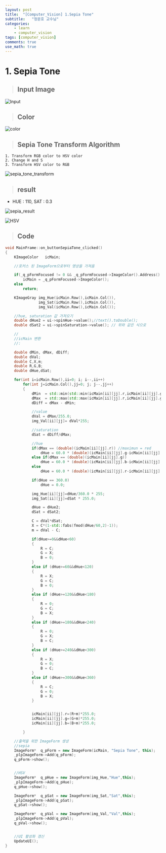 ```yaml
---
layout: post
title:  "[Computer_Vision] 1.Sepia Tone"
subtitle:   "정문호 교수님"
categories: 
    - learn
    - computer_vision
tags: [computer_vision]
comments: true
use_math: true
---
```


# 1. Sepia Tone
> ## Input Image

![Input](https://user-images.githubusercontent.com/69707792/124537808-8fbc4980-de55-11eb-973b-399ba9cc4756.JPG)

> ## Color

![color](https://user-images.githubusercontent.com/69707792/124476010-5516ca80-dddd-11eb-9f32-4b8cdaebb01e.jpg)

    
> ## Sepia Tone Transform Algorithm
    1. Transform RGB color to HSV color
    2. Change H and S
    3. Transform HSV color to RGB
    
![sepia_tone_transform](https://user-images.githubusercontent.com/69707792/124476023-58aa5180-dddd-11eb-8aab-7393c9e31312.jpg)



> ## result
- HUE : 110, SAT : 0.3

![sepia_result](https://user-images.githubusercontent.com/69707792/124475758-0b2de480-dddd-11eb-9f2a-d7b97a6934f7.jpg)

![HSV](https://user-images.githubusercontent.com/69707792/124475765-0e28d500-dddd-11eb-95d3-4af6301866d3.jpg)



> ## Code
```C++
void MainFrame::on_buttonSepiaTone_clicked()
{
    KImageColor   icMain;

    //포커스 된 ImageForm으로부터 영상을 가져옴

    if(_q_pFormFocused != 0 && _q_pFormFocused->ImageColor().Address() &&  _q_pFormFocused->ID() == "OPEN")
        icMain = _q_pFormFocused->ImageColor();
    else
        return;

    KImageGray img_Hue(icMain.Row(),icMain.Col()),
               img_Sat(icMain.Row(),icMain.Col()),
               img_Val(icMain.Row(),icMain.Col());

    //hue, saturation 값 가져오기
    double dHue2 = ui->spinHue->value();//text().toDouble();
    double dSat2 = ui->spinSaturation->value(); // 위와 같은 식으로

    //
    //icMain 변환
    //:

    double dMin, dMax, dDiff;
    double dVal;
    double C,X,m;
    double R,G,B;
    double dHue,dSat;

    for(int i=icMain.Row(),ii=0; i; i--,ii++)
        for(int j=icMain.Col(),jj=0; j; j--,jj++)
        {
            dMin  = std::min(std::min(icMain[ii][jj].r,icMain[ii][jj].g),icMain[ii][jj].b);
            dMax  = std::max(std::max(icMain[ii][jj].r,icMain[ii][jj].g),icMain[ii][jj].b);
            dDiff = dMax - dMin;

            //value
            dVal = dMax/255.0;
            img_Val[ii][jj]= dVal*255;

            //saturation
            dSat = dDiff/dMax;

            //hue
            if(dMax == (double)(icMain[ii][jj].r)) //maximun = red
                dHue = 60.0 * (double)(icMain[ii][jj].g-icMain[ii][jj].b)/dDiff;
            else if(dMax == (double)(icMain[ii][jj].g))
                dHue = 60.0 * (double)(icMain[ii][jj].b-icMain[ii][jj].r)/dDiff + 120.0;
            else
                dHue = 60.0 * (double)(icMain[ii][jj].r-icMain[ii][jj].g)/dDiff + 240.0;

            if(dHue == 360.0)
                dHue = 0.0;

            img_Hue[ii][jj]=dHue/360.0 * 255;
            img_Sat[ii][jj]=dSat * 255.0;

            dHue = dHue2;
            dSat = dSat2;

            C = dVal*dSat;
            X = C*(1-std::fabs(fmod(dHue/60,2)-1));
            m = dVal - C;

            if(dHue>=0&&dHue<60)
            {
                R = C;
                G = X;
                B = 0;
            }
            else if (dHue>=60&&dHue<120)
            {
                R = X;
                G = C;
                B = 0;
            }
            else if (dHue>=120&&dHue<180)
            {
                R = 0;
                G = C;
                B = X;
            }
            else if (dHue>=180&&dHue<240)
            {
                R = 0;
                G = X;
                B = C;
            }
            else if (dHue>=240&&dHue<300)
            {
                R = X;
                G = 0;
                B = C;
            }
            else if (dHue>=300&&dHue<360)
            {
                R = C;
                G = 0;
                B = X;
            }


            icMain[ii][jj].r=(R+m)*255.0;
            icMain[ii][jj].g=(G+m)*255.0;
            icMain[ii][jj].b=(B+m)*255.0;

        }

    //출력을 위한 ImageForm 생성
    //sepia
    ImageForm*  q_pForm = new ImageForm(icMain, "Sepia Tone", this);
    _plpImageForm->Add(q_pForm);
    q_pForm->show();


    //HSV
    ImageForm*  q_pHue = new ImageForm(img_Hue,"Hue",this);
    _plpImageForm->Add(q_pHue);
    q_pHue->show();

    ImageForm*  q_pSat = new ImageForm(img_Sat,"Sat",this);
    _plpImageForm->Add(q_pSat);
    q_pSat->show();

    ImageForm*  q_pVal = new ImageForm(img_Val,"Val",this);
    _plpImageForm->Add(q_pVal);
    q_pVal->show();


    //UI 활성화 갱신
    UpdateUI();
}

```
